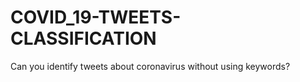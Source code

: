 # COVID_19-TWEETS-CLASSIFICATION
Can you identify tweets about coronavirus without using keywords? 
